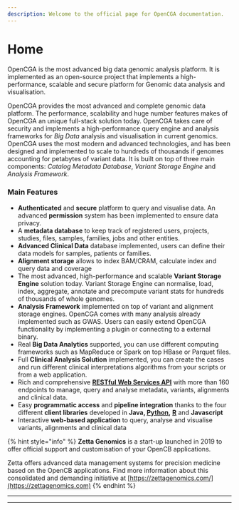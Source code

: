 ```yaml
---
description: Welcome to the official page for OpenCGA documentation.
---
```


# Home

OpenCGA is the most advanced big data genomic analysis platform. It is implemented as an open-source project that implements a high-performance, scalable and secure platform for Genomic data analysis and visualisation.

OpenCGA provides the most advanced and complete genomic data platform. The performance, scalability and huge number features makes of OpenCGA an unique full-stack solution today. OpenCGA takes care of security and implements a high-performance query engine and analysis frameworks for _Big Data_ analysis and visualisation in current genomics. OpenCGA uses the most modern and advanced technologies, and has been designed and implemented to scale to hundreds of thousands if genomes accounting for petabytes of variant data. It is built on top of three main components: _Catalog Metadata Database_, _Variant Storage Engine_ and _Analysis Framework_. 

### Main Features

* **Authenticated** and **secure** platform to query and visualise data. An advanced **permission** system has been implemented to ensure data privacy.
* A **metadata database** to keep track of registered users, projects, studies, files, samples, families, jobs and other entities.
* **Advanced Clinical Data** database implemented, users can define their data models for samples, patients or families.
* **Alignment storage** allows to index BAM/CRAM, calculate index and query data and coverage
* The most advanced, high-performance and scalable **Variant Storage Engine** solution today. Variant Storage Engine can normalise, load, index, aggregate, annotate and precompute variant stats for hundreds of thousands of whole genomes.
* **Analysis Framework** implemented on top of variant and alignment storage engines. OpenCGA comes with many analysis already implemented such as GWAS. Users can easily extend OpenCGA functionality by implementing a plugin or connecting to a external binary.
* Real **Big Data Analytics** supported, you can use different computing frameworks such as MapReduce or Spark on top HBase or Parquet files.
* Full **Clinical Analysis Solution** implemented, you can create the cases and run different clinical interpretations algorithms from your scripts or from a web application.
* Rich and comprehensive [**RESTful Web Services API**](http://docs.opencb.org/display/opencga/RESTful+Web+Services) with more than 160 endpoints to manage, query and analyse metadata, variants, alignments and clinical data.
* Easy **programmatic access** and **pipeline integration** thanks to the four different **client libraries** developed in **Java, **[**Python**](http://docs.opencb.org/display/opencga/Python)**,** [**R**](http://docs.opencb.org/display/opencga/R) and **Javascript**
* Interactive **web-based application** to query, analyse and visualise variants, alignments and clinical data

{% hint style="info" %}
**Zetta Genomics** is a start-up  launched in 2019 to offer official support and customisation of your OpenCB applications. 

Zetta offers advanced data management systems for precision medicine based on the OpenCB applications. Find more information about this consolidated and demanding initiative at [https://zettagenomics.com/](https://zettagenomics.com)
{% endhint %}



****

****

